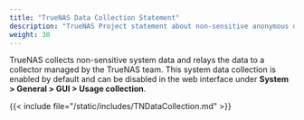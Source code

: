 ```yaml
---
title: "TrueNAS Data Collection Statement"
description: "TrueNAS Project statement about non-sensitive anonymous data collection."
weight: 30
---
```


TrueNAS collects non-sensitive system data and relays the data to a collector managed by the TrueNAS team.
This system data collection is enabled by default and can be disabled in the web interface under **System > General > GUI > Usage collection**.

{{< include file="/static/includes/TNDataCollection.md" >}}
